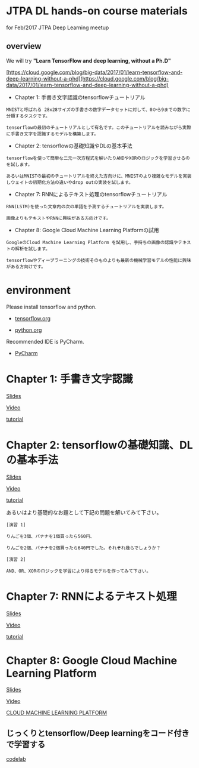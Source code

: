 
# JTPA DL hands-on course materials
for Feb/2017 JTPA Deep Learning meetup

## overview 
We will try **"Learn TensorFlow and deep learning, without a Ph.D"**

[https://cloud.google.com/blog/big-data/2017/01/learn-tensorflow-and-deep-learning-without-a-phd](https://cloud.google.com/blog/big-data/2017/01/learn-tensorflow-and-deep-learning-without-a-phd)


+ Chapter 1: 手書き文字認識のtensorflowチュートリアル

```
MNISTと呼ばれる 28x28サイズの手書きの数字データセットに対して、0から9までの数字に分類するタスクです。

tensorflowの最初のチュートリアルとして有名です。このチュートリアルを読みながら実際に手書き文字を認識するモデルを構築します。
```

+ Chapter 2: tensorflowの基礎知識やDLの基本手法

```
tensorflowを使って簡単な二元一次方程式を解いたりANDやXORのロジックを学習させるのを試します。

あるいはMNISTの最初のチュートリアルを終えた方向けに、MNISTのより複雑なモデルを実装しウェイトの初期化方法の違いやdrop outの実装を試します。
```


+ Chapter 7: RNNによるテキスト処理のtensorflowチュートリアル

```
RNN(LSTM)を使った文章内の次の単語を予測するチュートリアルを実装します。

画像よりもテキストやRNNに興味がある方向けです。
```

+ Chapter 8: Google Cloud Machine Learning Platformの試用

```
GoogleのCloud Machine Learning Platform を試用し、手持ちの画像の認識やテキストの解析を試します。

tensorflowやディープラーニングの技術そのものよりも最新の機械学習モデルの性能に興味がある方向けです。
```


# environment

Please install tensorflow and python. 

+ [tensorflow.org](https://www.tensorflow.org)

+ [python.org](https://www.python.org)

Recommended IDE is PyCharm.

+ [PyCharm](https://www.jetbrains.com/pycharm/)


# Chapter 1: 手書き文字認識

[Slides](https://docs.google.com/presentation/d/1TVixw6ItiZ8igjp6U17tcgoFrLSaHWQmMOwjlgQY9co/pub?slide=id.p)

[Video](https://www.youtube.com/watch?v=qyvlt7kiQoI&feature=youtu.be)

[tutorial](https://www.tensorflow.org/tutorials/mnist/beginners/)

# Chapter 2: tensorflowの基礎知識、DLの基本手法

[Slides](https://docs.google.com/presentation/d/1TVixw6ItiZ8igjp6U17tcgoFrLSaHWQmMOwjlgQY9co/pub?slide=id.g110257a6da_0_13)

[Video](https://www.youtube.com/watch?v=qyvlt7kiQoI&t=1m12s)

[tutorial](https://www.tensorflow.org/tutorials/mnist/pros/)

あるいはより基礎的なお題として下記の問題を解いてみて下さい。

```
[演習 1]

りんごを3個、バナナを1個買ったら560円、

りんごを2個、バナナを2個買ったら640円でした。それぞれ幾らでしょうか？

[演習 2]

AND、OR、XORのロジックを学習により得るモデルを作ってみて下さい。
```

# Chapter 7: RNNによるテキスト処理

[Slides](https://docs.google.com/presentation/d/e/2PACX-1vRouwj_3cYsmLrNNI3Uq5gv5-hYp_QFdeoan2GlxKgIZRSejozruAbVV0IMXBoPsINB7Jw92vJo2EAM/pub#slide=id.g17d56f1df3_0_106)

[Video](https://www.youtube.com/watch?v=vq2nnJ4g6N0&t=107m25s)

[tutorial](https://www.tensorflow.org/tutorials/recurrent/)


# Chapter 8: Google Cloud Machine Learning Platform
[Slides](https://docs.google.com/presentation/d/e/2PACX-1vRouwj_3cYsmLrNNI3Uq5gv5-hYp_QFdeoan2GlxKgIZRSejozruAbVV0IMXBoPsINB7Jw92vJo2EAM/pub?slide=id.g963e5b4287fb24d_677)

[Video](https://www.youtube.com/watch?v=zqWt8oI4gEw&feature=youtu.be&t=23m6s)

[CLOUD MACHINE LEARNING PLATFORM](https://cloud.google.com/products/machine-learning/)


## じっくりとtensorflow/Deep learningをコード付きで学習する

[codelab](https://codelabs.developers.google.com/codelabs/cloud-tensorflow-mnist/#0)
